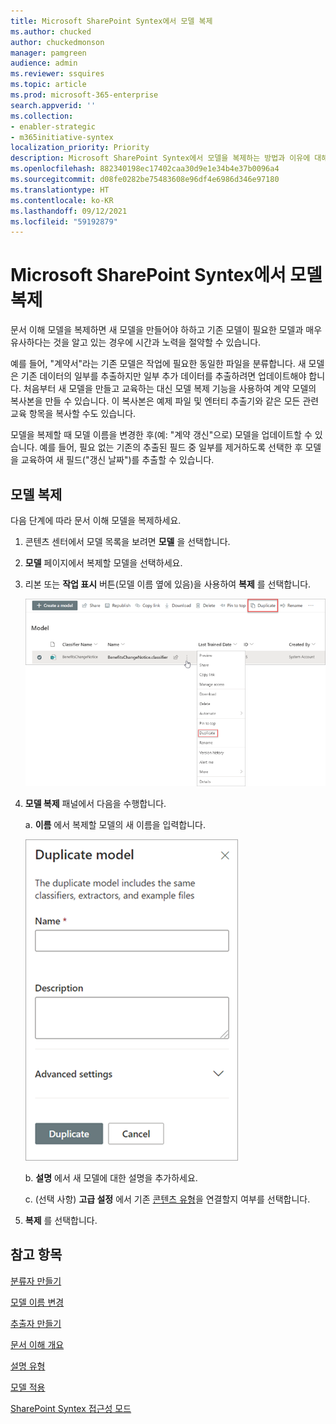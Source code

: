 ```yaml
---
title: Microsoft SharePoint Syntex에서 모델 복제
ms.author: chucked
author: chuckedmonson
manager: pamgreen
audience: admin
ms.reviewer: ssquires
ms.topic: article
ms.prod: microsoft-365-enterprise
search.appverid: ''
ms.collection:
- enabler-strategic
- m365initiative-syntex
localization_priority: Priority
description: Microsoft SharePoint Syntex에서 모델을 복제하는 방법과 이유에 대해 자세히 알 수 있습니다.
ms.openlocfilehash: 882340198ec17402caa30d9e1e34b4e37b0096a4
ms.sourcegitcommit: d08fe0282be75483608e96df4e6986d346e97180
ms.translationtype: HT
ms.contentlocale: ko-KR
ms.lasthandoff: 09/12/2021
ms.locfileid: "59192879"
---
```

# <a name="duplicate-a-model-in-microsoft-sharepoint-syntex"></a>Microsoft SharePoint Syntex에서 모델 복제

문서 이해 모델을 복제하면 새 모델을 만들어야 하하고 기존 모델이 필요한 모델과 매우 유사하다는 것을 알고 있는 경우에 시간과 노력을 절약할 수 있습니다.

예를 들어, "계약서"라는 기존 모델은 작업에 필요한 동일한 파일을 분류합니다. 새 모델은 기존 데이터의 일부를 추출하지만 일부 추가 데이터를 추출하려면 업데이트해야 합니다. 처음부터 새 모델을 만들고 교육하는 대신 모델 복제 기능을 사용하여 계약 모델의 복사본을 만들 수 있습니다. 이 복사본은 예제 파일 및 엔터티 추출기와 같은 모든 관련 교육 항목을 복사할 수도 있습니다.

모델을 복제할 때 모델 이름을 변경한 후(예: "계약 갱신"으로) 모델을 업데이트할 수 있습니다. 예를 들어, 필요 없는 기존의 추출된 필드 중 일부를 제거하도록 선택한 후 모델을 교육하여 새 필드("갱신 날짜")를 추출할 수 있습니다.

## <a name="duplicate-a-model"></a>모델 복제

다음 단계에 따라 문서 이해 모델을 복제하세요.

1. 콘텐츠 센터에서 모델 목록을 보려면 **모델** 을 선택합니다.

2. **모델** 페이지에서 복제할 모델을 선택하세요.

3. 리본 또는 **작업 표시** 버튼(모델 이름 옆에 있음)을 사용하여 **복제** 를 선택합니다.</br>

    ![복제 옵션이 강조 표시된 선택된 모델을 보여주는 모델 페이지의 스크린샷입니다.](../media/content-understanding/select-model-duplicate-both.png) </br>

4. **모델 복제** 패널에서 다음을 수행합니다.

   a. **이름** 에서 복제할 모델의 새 이름을 입력합니다.</br>

    ![모델 복제 패널을 보여주는 스크린샷입니다.](../media/content-understanding/duplicate-model-panel.png) </br>

   b. **설명** 에서 새 모델에 대한 설명을 추가하세요.

   c. (선택 사항) **고급 설정** 에서 기존 [콘텐츠 유형](/sharepoint/governance/content-type-and-workflow-planning#content-type-overview)을 연결할지 여부를 선택합니다.

5. **복제** 를 선택합니다.

## <a name="see-also"></a>참고 항목
[분류자 만들기](create-a-classifier.md)

[모델 이름 변경](rename-a-model.md)

[추출자 만들기](create-an-extractor.md)

[문서 이해 개요](document-understanding-overview.md)

[설명 유형](explanation-types-overview.md)

[모델 적용](apply-a-model.md) 

[SharePoint Syntex 접근성 모드](accessibility-mode.md)